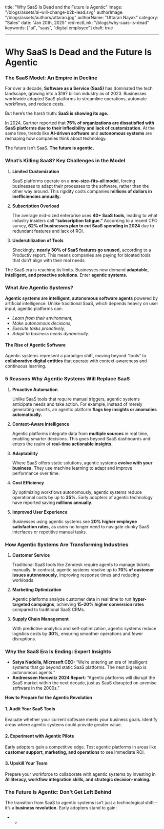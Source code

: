 title: "Why SaaS Is Dead and the Future Is Agentic"
image: "/blogs/assets/ai-will-change-b2b-lead.svg"
authorImage: "/blogs/assets/authors/uttaran.jpg"
authorName: "Uttaran Nayak"
category: "Sales"
date: "Jan 20th, 2025"
redirectLink: "/blogs/why-saas-is-dead"
keywords: ["ai", "saas", "digital employee"]
draft: true

---

# **Why SaaS Is Dead and the Future Is Agentic**

### **The SaaS Model: An Empire in Decline**

For over a decade, **Software as a Service (SaaS)** has dominated the tech landscape, growing into a $197 billion industry as of 2023. Businesses worldwide adopted SaaS platforms to streamline operations, automate workflows, and reduce costs.

But here’s the harsh truth: **SaaS is showing its age.**

In 2024, Gartner reported that **75% of organizations are dissatisfied with SaaS platforms due to their inflexibility and lack of customization.** At the same time, trends like **AI-driven software** and **autonomous systems** are reshaping how companies think about technology.

The future isn’t SaaS. **The future is agentic.**

### **What’s Killing SaaS? Key Challenges in the Model**

1. **Limited Customization**
    
    SaaS platforms operate on a **one-size-fits-all model**, forcing businesses to adapt their processes to the software, rather than the other way around. This rigidity costs companies **millions of dollars in inefficiencies annually.**
    
2. **Subscription Overload**
    
    The average mid-sized enterprise uses **40+ SaaS tools**, leading to what industry insiders call **“subscription fatigue.”** According to a recent CFO survey, **62% of businesses plan to cut SaaS spending in 2024** due to redundant features and lack of ROI.
    
3. **Underutilization of Tools**
    
    Shockingly, **nearly 30% of SaaS features go unused,** according to a Productiv report. This means companies are paying for bloated tools that don’t align with their real needs.
    

The SaaS era is reaching its limits. Businesses now demand **adaptable, intelligent, and proactive solutions.** Enter **agentic systems.**

### **What Are Agentic Systems?**

**Agentic systems are intelligent, autonomous software agents** powered by artificial intelligence. Unlike traditional SaaS, which depends heavily on user input, agentic platforms can:

- *Learn from their environment,*
- *Make autonomous decisions,*
- *Execute tasks proactively,*
- *Adapt to business needs dynamically.*

#### **The Rise of Agentic Software**

Agentic systems represent a paradigm shift, moving beyond “tools” to **collaborative digital entities** that operate with context-awareness and continuous learning.

### **5 Reasons Why Agentic Systems Will Replace SaaS**

1. **Proactive Automation**
    
    Unlike SaaS tools that require manual triggers, agentic systems anticipate needs and take action. For example, instead of merely generating reports, an agentic platform **flags key insights or anomalies automatically.**
    
2. **Context-Aware Intelligence**
    
    Agentic platforms integrate data from **multiple sources** in real time, enabling smarter decisions. This goes beyond SaaS dashboards and enters the realm of **real-time actionable insights.**
    
3. **Adaptability**
    
    Where SaaS offers static solutions, agentic systems **evolve with your business.** They use machine learning to adapt and improve performance over time.
    
4. **Cost Efficiency**
    
    By optimizing workflows autonomously, agentic systems reduce operational costs by up to **35%.** Early adopters of agentic technology have reported saving **millions annually**.
    
5. **Improved User Experience**
    
    Businesses using agentic systems see **20% higher employee satisfaction rates,** as users no longer need to navigate clunky SaaS interfaces or repetitive manual tasks.
    

### **How Agentic Systems Are Transforming Industries**

1. **Customer Service**
    
    Traditional SaaS tools like Zendesk require agents to manage tickets manually. In contrast, agentic systems resolve up to **70% of customer issues autonomously**, improving response times and reducing workloads.
    
2. **Marketing Optimization**
    
    Agentic platforms analyze customer data in real time to run **hyper-targeted campaigns**, achieving **15-20% higher conversion rates** compared to traditional SaaS CRMs.
    
3. **Supply Chain Management**
    
    With predictive analytics and self-optimization, agentic systems reduce logistics costs by **30%,** ensuring smoother operations and fewer disruptions.
    

### **Why the SaaS Era Is Ending: Expert Insights**

- **Satya Nadella, Microsoft CEO:** “We’re entering an era of intelligent systems that go beyond static SaaS platforms. The next big leap is autonomous agents.”
- **Andreessen Horowitz 2024 Report:** “Agentic platforms will disrupt the SaaS market within the next decade, just as SaaS disrupted on-premise software in the 2000s.”

**How to Prepare for the Agentic Revolution**

#### **1. Audit Your SaaS Tools**

Evaluate whether your current software meets your business goals. Identify areas where agentic systems could provide greater value.

#### **2. Experiment with Agentic Pilots**

Early adopters gain a competitive edge. Test agentic platforms in areas like **customer support, marketing, and operations** to see immediate ROI.

#### **3. Upskill Your Team**

Prepare your workforce to collaborate with agentic systems by investing in **AI literacy, workflow integration skills, and strategic decision-making.**

### **The Future Is Agentic: Don’t Get Left Behind**

The transition from SaaS to agentic systems isn’t just a technological shift—it’s a **business revolution.** Early adopters stand to gain:

- * 
